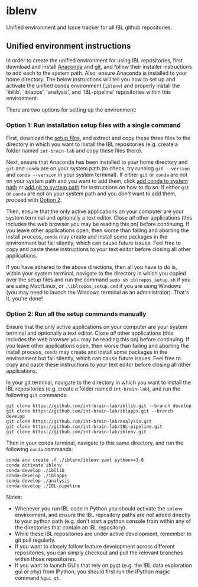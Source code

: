 # iblenv
Unified environment and Issue tracker for all IBL github repositories.

## Unified environment instructions
In order to create the unified environment for using IBL repositories, first download and install [Anaconda](https://www.anaconda.com/distribution/#download-section) and [git](https://git-scm.com/downloads), and follow their installer instructions to add each to the system path. Also, ensure Anaconda is installed to your home directory. The below instructions will tell you how to set up and activate the unified conda environment (`iblenv`) and properly install the 'ibllib', 'iblapps', 'analysis', and 'IBL-pipeline' repositories within this environment.

There are two options for setting up the environment:

### Option 1: Run installation setup files with a single command

First, download the [setup files](https://drive.google.com/open?id=1YtD6v9lO07fzq-xnJTwiKKIZIFt4BMLX), and extract and copy these three files to the directory in which you want to install the IBL repositories (e.g. create a folder named `int-brain-lab` and copy these files there).

Next, ensure that Anaconda has been installed to your home directory and `git` and `conda` are on your system path (to check, try running `git --version` and `conda --version` in your system terminal). If either `git` or `conda` are not on your system path and you want to add them, click [add conda to system path](https://www.google.com/search?q=how+to+add+conda+to+system+path) or [add git to system path](https://www.google.com/search?q=how+to+add+git+to+system+path) for instructions on how to do so. If either `git` or `conda` are not on your system path and you *don't* want to add them, proceed with [Option 2](#option-2-run-all-the-setup-commands-manually).

Then, ensure that the only active applications on your computer are your system terminal and optionally a text editor. Close *all* other applications (this includes the web browser you may be reading this on) before continuing. If you leave other applications open, then worse than failing and aborting the install process, `conda` may create and install some packages in the environment but fail silently, which can cause future issues. Feel free to copy and paste these instructions to your text editor before closing all other applications.

If you have adhered to the above directions, then all you have to do is, within your system terminal, navigate to the directory in which you copied over the setup files and run the command `sudo sh iblrepos_setup.sh` if you are using Mac/Linux, or `.\iblrepos_setup.cmd` if you are using Windows (you may need to launch the Windows terminal as an administrator). That's it, you're done!

### Option 2: Run all the setup commands manually

Ensure that the only active applications on your computer are your system terminal and optionally a text editor. Close *all* other applications (this includes the web browser you may be reading this on) before continuing. If you leave other applications open, then worse than failing and aborting the install process, `conda` may create and install some packages in the environment but fail silently, which can cause future issues. Feel free to copy and paste these instructions to your text editor before closing all other applications.

In your git terminal, navigate to the directory in which you want to install the IBL repositories (e.g. create a folder named `int-brain-lab`), and run the following `git` commands:

```
git clone https://github.com/int-brain-lab/ibllib.git --branch develop
git clone https://github.com/int-brain-lab/iblapps.git --branch develop
git clone https://github.com/int-brain-lab/analysis.git
git clone https://github.com/int-brain-lab/IBL-pipeline.git
git clone https://github.com/int-brain-lab/iblenv.git
```

Then in your conda terminal, navigate to this same directory, and run the following `conda` commands:

```
conda env create -f ./iblenv/iblenv.yaml python==3.8
conda activate iblenv
conda-develop ./ibllib
conda-develop ./iblapps
conda-develop ./analysis
conda-develop ./IBL-pipeline
```

Notes:
- Whenever you run IBL code in Python you should activate the `iblenv` environment, and ensure the IBL repository paths are *not* added directly to your python path (e.g. don't start a python console from within any of the directories that contain an IBL repository).
- While these IBL repositories are under active development, remember to git pull regularly.
- If you want to closely follow feature development across different repositories, you can simply checkout and pull the relevant branches within those repositories.
- If you want to launch GUIs that rely on pyqt (e.g. the IBL data exploration gui or phy) from IPython, you should first run the IPython magic command `%gui qt`.
